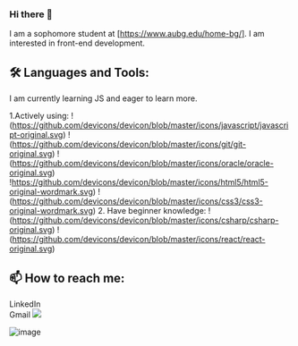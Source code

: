 ### Hi there 👋

I am a sophomore student at [https://www.aubg.edu/home-bg/]. I am interested in front-end development.

## 🛠️ Languages and Tools:

I am currently learning JS and eager to learn more.

1.Actively using:
!(https://github.com/devicons/devicon/blob/master/icons/javascript/javascript-original.svg) !(https://github.com/devicons/devicon/blob/master/icons/git/git-original.svg)
!(https://github.com/devicons/devicon/blob/master/icons/oracle/oracle-original.svg) !https://github.com/devicons/devicon/blob/master/icons/html5/html5-original-wordmark.svg) !(https://github.com/devicons/devicon/blob/master/icons/css3/css3-original-wordmark.svg)
2. Have beginner knowledge:
!(https://github.com/devicons/devicon/blob/master/icons/csharp/csharp-original.svg)
!(https://github.com/devicons/devicon/blob/master/icons/react/react-original.svg)

##  📫 How to reach me: 
LinkedIn 	
Gmail <img src="{https://img.shields.io/badge/Gmail-D14836?style=for-the-badge&logo=gmail&logoColor=white}" />

![image]({[BadgeURLHere](https://img.shields.io/badge/Gmail-D14836?style=for-the-badge&logo=gmail&logoColor=white)})

<!-- Here are some ideas to get you started:

- 🔭 I’m currently working on ...
- 🌱 I’m currently learning ...
- 👯 I’m looking to collaborate on ...
- 🤔 I’m looking for help with ...
- 💬 Ask me about ...
-
- 😄 Pronouns: ...
- ⚡ Fun fact: ...
-->
